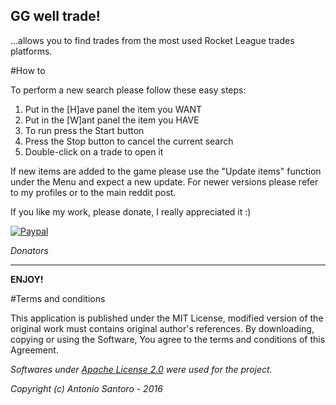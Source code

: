 ## GG well trade!

...allows you to find trades from the most used Rocket League trades platforms.

#How to

To perform a new search please follow these easy steps: 

1. Put in the [H]ave panel the item you WANT 
2. Put in the [W]ant panel the item you HAVE 
3. To run press the Start button 
4. Press the Stop button to cancel the current search 
5. Double-click on a trade to open it

If new items are added to the game please use the "Update items" function under the Menu and expect a new update.
For newer versions please refer to my profiles or to the main reddit post.

If you like my work, please donate, I really appreciated it :)

[![Paypal](https://www.paypal.com/en_US/i/btn/btn_donate_LG.gif)](https://www.paypal.com/cgi-bin/webscr?cmd=_s-xclick&hosted_button_id=QH56EW28TJGEY)

*Donators*

-------------
**ENJOY!**

#Terms and conditions

This application is published under the MIT License, modified version of the original work must contains original author's references.
By downloading, copying or using the Software, You agree to the terms and conditions of this Agreement.

*Softwares under [Apache License 2.0](http://www.apache.org/licenses/LICENSE-2.0.html) were used for the project.*


*Copyright (c) Antonio Santoro - 2016*
